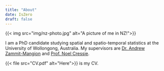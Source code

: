 ```yaml
---
title: "About"
date: IsZero
draft: false
---
```


{{< img src="img/nz-photo.jpg" alt="A picture of me in NZ!">}}

I am a PhD candidate studying spatial and spatio-temporal statistics at the University of Wollongong, Australia.
My supervisors are [Dr. Andrew Zammit-Mangion](https://andrewzm.wordpress.com/) and [Prof. Noel Cressie](https://www.science.org.au/profile/noel-cressie).


{{< file src="CV.pdf" alt="Here">}} is my CV.
